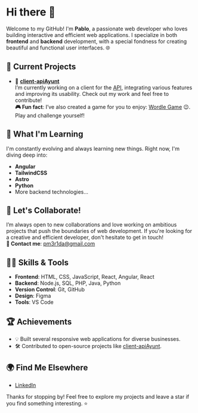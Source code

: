 # Hi there 👋

Welcome to my GitHub! I'm **Pablo**, a passionate web developer who loves building interactive and efficient web applications. I specialize in both **frontend** and **backend** development, with a special fondness for creating beautiful and functional user interfaces. 🌐

## 🚀 Current Projects
- 🔭 **[client-apiAyunt](https://github.com/pmerida08/client-apiAyuntamiento)**  
  I’m currently working on a client for the [API](https://github.com/pmerida08/apiAyuntamiento), integrating various features and improving its usability. Check out my work and feel free to contribute!  
  **🎮 Fun fact**: I’ve also created a game for you to enjoy: [Wordle Game](https://pmerida08.github.io/wordle/) 😉. Play and challenge yourself!

## 🌱 What I'm Learning
I'm constantly evolving and always learning new things. Right now, I'm diving deep into:
- **Angular**
- **TailwindCSS**
- **Astro**
- **Python**
- More backend technologies...

## 🤝 Let's Collaborate!
I’m always open to new collaborations and love working on ambitious projects that push the boundaries of web development. If you're looking for a creative and efficient developer, don't hesitate to get in touch!  
**📧 Contact me**: [pm3r1da@gmail.com](mailto:pm3r1da@gmail.com)

## 🧑‍💻 Skills & Tools
- **Frontend**: HTML, CSS, JavaScript, React, Angular, React
- **Backend**: Node.js, SQL, PHP, Java, Python
- **Version Control**: Git, GitHub
- **Design**: Figma
- **Tools**: VS Code

## 🏆 Achievements
- 💡 Built several responsive web applications for diverse businesses.
- 🛠️ Contributed to open-source projects like [client-apiAyunt](https://github.com/pmerida08/client-apiAyuntamiento).

## 🌍 Find Me Elsewhere
- [LinkedIn](https://www.linkedin.com/in/pablo-merida)

<!-- - [Personal Website](https://pablomerida.dev) -->

Thanks for stopping by! Feel free to explore my projects and leave a star if you find something interesting. ⭐
